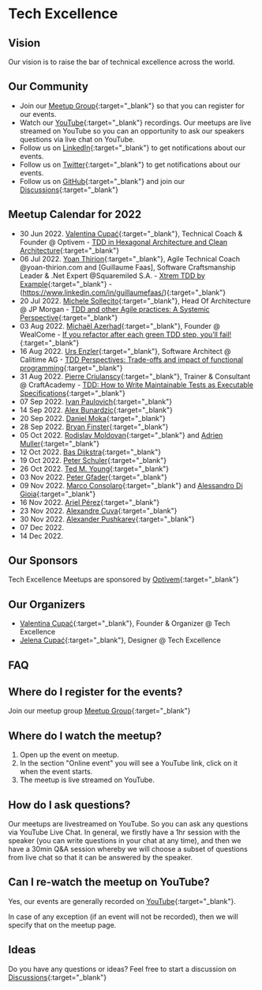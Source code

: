 # Tech Excellence

## Vision

Our vision is to raise the bar of technical excellence across the world.

## Our Community

- Join our [Meetup Group](https://www.meetup.com/techexcellence){:target="_blank"} so that you can register for our events.
- Watch our [YouTube](https://www.youtube.com/c/TechExcellence){:target="_blank"} recordings. Our meetups are live streamed on YouTube so you can an opportunity to ask our speakers questions via live chat on YouTube.
- Follow us on [LinkedIn](https://www.linkedin.com/company/techexcellenceio){:target="_blank"} to get notifications about our events.
- Follow us on [Twitter](https://twitter.com/techexcellence_){:target="_blank"} to get notifications about our events.
- Follow us on [GitHub](https://github.com/techexcellenceio){:target="_blank"} and join our [Discussions](https://github.com/techexcellenceio/techexcellence/discussions){:target="_blank"}

## Meetup Calendar for 2022

- 30 Jun 2022. [Valentina Cupać](https://www.linkedin.com/in/valentinacupac/){:target="_blank"}, Technical Coach & Founder @ Optivem - [TDD in Hexagonal Architecture and Clean Architecture](https://www.youtube.com/watch?v=WAoqGzVDHc0){:target="_blank"}
- 06 Jul 2022. [Yoan Thirion](https://www.linkedin.com/in/yoanthirion/){:target="_blank"}, Agile Technical Coach @yoan-thirion.com and [Guillaume Faas], Software Craftsmanship Leader & .Net Expert @Squaremiled S.A. - [Xtrem TDD by Example](https://www.youtube.com/watch?v=yxO7YHkB83I){:target="_blank"} - (https://www.linkedin.com/in/guillaumefaas/){:target="_blank"}
- 20 Jul 2022. [Michele Sollecito](https://www.linkedin.com/in/michelesollecito/){:target="_blank"}, Head Of Architecture @ JP Morgan - [TDD and other Agile practices: A Systemic Perspective](https://www.youtube.com/watch?v=a3jUXRJRddQ){:target="_blank"}
- 03 Aug 2022. [Michaël Azerhad](https://www.linkedin.com/in/micha%C3%ABl-azerhad-9058a044/){:target="_blank"}, Founder @ WealCome - [If you refactor after each green TDD step, you’ll fail!](https://www.youtube.com/watch?v=Vi_FtRXopdQ){:target="_blank"}
- 16 Aug 2022. [Urs Enzler](https://www.linkedin.com/in/ursenzler/){:target="_blank"}, Software Architect @ Calitime AG - [TDD Perspectives: Trade-offs and impact of functional programming](https://www.youtube.com/watch?v=JcKLqX8wuR4){:target="_blank"}
- 31 Aug 2022. [Pierre Criulanscy](https://www.linkedin.com/in/pierre-criulanscy/){:target="_blank"}, Trainer & Consultant @ CraftAcademy - [TDD: How to Write Maintainable Tests as Executable Specifications](https://www.youtube.com/watch?v=z58ckvPYVAI){:target="_blank"}
- 07 Sep 2022. [Ivan Paulovich](https://www.linkedin.com/in/ivanpaulovich/){:target="_blank"}
- 14 Sep 2022. [Alex Bunardzic](https://www.linkedin.com/in/alexbunardzic/){:target="_blank"}
- 20 Sep 2022. [Daniel Moka](https://www.linkedin.com/in/danielmoka/){:target="_blank"}
- 28 Sep 2022. [Bryan Finster](https://www.linkedin.com/in/bryan-finster/){:target="_blank"}
- 05 Oct 2022. [Rodislav Moldovan](https://www.linkedin.com/in/rodislav){:target="_blank"} and [Adrien Muller](https://www.linkedin.com/in/adrien-muller-566373a/){:target="_blank"}
- 12 Oct 2022. [Bas Dijkstra](https://www.linkedin.com/in/basdijkstra/){:target="_blank"}
- 19 Oct 2022. [Peter Schuler](https://www.linkedin.com/in/peterschuler/){:target="_blank"}
- 26 Oct 2022. [Ted M. Young](https://www.linkedin.com/in/tedmyoung/){:target="_blank"}
- 03 Nov 2022. [Peter Gfader](https://www.linkedin.com/in/petergfader/){:target="_blank"}
- 09 Nov 2022. [Marco Consolaro](https://www.linkedin.com/in/consolaro/){:target="_blank"} and [Alessandro Di Gioia](https://www.linkedin.com/in/alessandro-di-gioia/){:target="_blank"}
- 16 Nov 2022. [Ariel Pérez](https://www.linkedin.com/in/arielxperez/){:target="_blank"}
- 23 Nov 2022. [Alexandre Cuva](https://www.linkedin.com/in/cuvaalex/){:target="_blank"}
- 30 Nov 2022. [Alexander Pushkarev](https://www.linkedin.com/in/alexpushkarev/){:target="_blank"}
- 07 Dec 2022.
- 14 Dec 2022.

## Our Sponsors

Tech Excellence Meetups are sponsored by [Optivem](http://optivem.com/){:target="_blank"}

## Our Organizers

- [Valentina Cupać](https://www.linkedin.com/in/valentinacupac/){:target="_blank"}, Founder & Organizer @ Tech Excellence
- [Jelena Cupać](https://www.linkedin.com/in/jelenacupac/){:target="_blank"}, Designer @ Tech Excellence

## FAQ

## Where do I register for the events?

Join our meetup group [Meetup Group](https://www.meetup.com/techexcellence){:target="_blank"}

## Where do I watch the meetup?

1. Open up the event on meetup.
2. In the section "Online event" you will see a YouTube link, click on it when the event starts.
3. The meetup is live streamed on YouTube.

## How do I ask questions?

Our meetups are livestreamed on YouTube. So you can ask any questions via YouTube Live Chat. In general, we firstly have a 1hr session with the speaker (you can write questions in your chat at any time), and then we have a 30min Q&A session whereby we will choose a subset of questions from live chat so that it can be answered by the speaker.

## Can I re-watch the meetup on YouTube?

Yes, our events are generally recorded on [YouTube](https://www.youtube.com/c/TechExcellence){:target="_blank"}. 

In case of any exception (if an event will not be recorded), then we will specify that on the meetup page.


## Ideas

Do you have any questions or ideas? Feel free to start a discussion on [Discussions](https://github.com/techexcellenceio/techexcellence/discussions){:target="_blank"}


<!--

## Values

- Technical Excellence
- Knowledge Sharing
- Continuous Improvement



## Community

This is a place for software engineers who care about software quality. You are motivated by clean code - it's not enough to make something work, you want to implement it well. You set high expectations for yourself and your team. 

> "There is no trade-off of quality vs. speed in software... Low quality means low speed... The only way to go fast is to go well." - Uncle Bob

You understand that the underlying problem faced by the software industry is the misunderstanding between speed and quality. For you, it's crystal-clear that you can't be fast without quality. Quality and speed go hand-in-hand. You push for quality even when you're in the minority. You find yourself in environments where no one seems to understand this. Companies are facing the same vicious cycle. Low quality, not enough time, requiring superstars to put out fires.

You want to make an impact in spreading technical excellence. You see technical excellence as a core foundation of your work, not a nice-to-have. You want to exchange knowledge with people who care about quality, people who enjoy learning, reading books, researching, continious improvement.

There aren't many people like you. People like you are dispersed across the world, trying their best to make a change, but the impact is localized to their immediate teams, or to their companies, or perhaps through meetups.

This is a global community aiming to bring together professional software engineers who have invested in their own personal growth, who are aiming to achieve mastery, poeple who never stop learning, people who enjoy mentoring and coaching, spreading knowledge. People for whom software engineering is more than just a 9-5 job.

## Collective Knowledge

The "inputs" are our discussions, knowledgesharing, collective knowledge: [Discussions](https://github.com/valentinacupac/community/discussions).

The "outputs" are a synthesis of knowledge, both conceptual (theory and abstractions) and practical (implementation through code samples). Current code samples are [Banking Kata in Java](https://github.com/valentinacupac/banking-kata-java) and [Banking Kata in .NET](https://github.com/valentinacupac/banking-kata-dotnet). Feel free to update this seciton with links to other GitHub samples.

This community is the first step towards bringing technical excellence back as the foundation.

## Contribute

To contribute to questions, ideas, knowledge exchange: start a discussion or join an existing discussion [Discussions](https://github.com/valentinacupac/community/discussions).

To contribute to the text of this website, you can [fork](https://github.com/valentinacupac/community/fork) this repository and make a pull request.

-->



